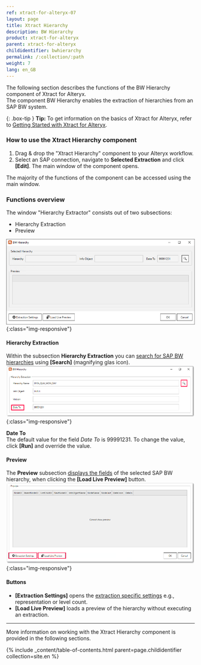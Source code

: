 ```yaml
---
ref: xtract-for-alteryx-07
layout: page
title: Xtract Hierarchy
description: BW Hierarchy
product: xtract-for-alteryx
parent: xtract-for-alteryx
childidentifier: bwhierarchy
permalink: /:collection/:path
weight: 7
lang: en_GB
---
```


The following section describes the functions of the BW Hierarchy component of Xtract for Alteryx.<br>
The component BW Hierarchy enables the extraction of hierarchies from an SAP BW system.

{: .box-tip }
**Tip:** To get information on the basics of Xtract for Alteryx, refer to [Getting Started with Xtract for Alteryx](./getting-started).

### How to use the Xtract Hierarchy component
1. Drag & drop the "Xtract Hierarchy" component to your Alteryx workflow.
2. Select an SAP connection, navigate to **Selected Extraction** and click **[Edit]**. The main window of the component opens.

The majority of the functions of the component can be accessed using the main window.

### Functions overview
The window "Hierarchy Extractor" consists out of two subsections:
- Hierarchy Extraction
- Preview

![Hierarchy Extractor](/img/content/xfa/xfa_hierarchy.png){:class="img-responsive"}

#### Hierarchy Extraction
Within the subsection **Hierarchy Extraction** you can [search for SAP BW hierarchies](./bwhierarchy/bwhier-define) using **[Search]** (magnifying glas icon).
![Hierarchy search](/img/content/xfa/xfa_hierarchy_search.png){:class="img-responsive"}

**Date To**<br>
The default value for the field *Date To* is 99991231. To change the value, click **[Run]** and override the value. 

#### Preview
The **Preview** subsection [displays the fields](./bwhierarchy/bwhier-define#to-preview-selected-hierarchy) of the selected SAP BW hierarchy, when clicking the **[Load Live Preview]** button.
![Hierarchy preview](/img/content/xfa/xfa_hierarchy_buttons.png){:class="img-responsive"}

#### Buttons
- **[Extraction Settings]** opens the [extraction specific settings](./bwhierarchy/bwhier-settings) e.g., representation or level count. <br>
- **[Load Live Preview]** loads a preview of the hierarchy without executing an extraction.

---

More information on working with the Xtract Hierarchy component is provided in the following sections.

{% include _content/table-of-contents.html parent=page.childidentifier collection=site.en %}